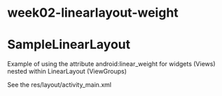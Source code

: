 # week02-linearlayout-weight
# SampleLinearLayout

Example of using the attribute android:linear_weight for 
widgets (Views) nested within LinearLayout (ViewGroups)

See the res/layout/activity_main.xml

